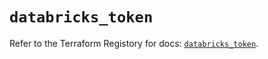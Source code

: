 # `databricks_token`

Refer to the Terraform Registory for docs: [`databricks_token`](https://registry.terraform.io/providers/databricks/databricks/1.16.1/docs/resources/token).
